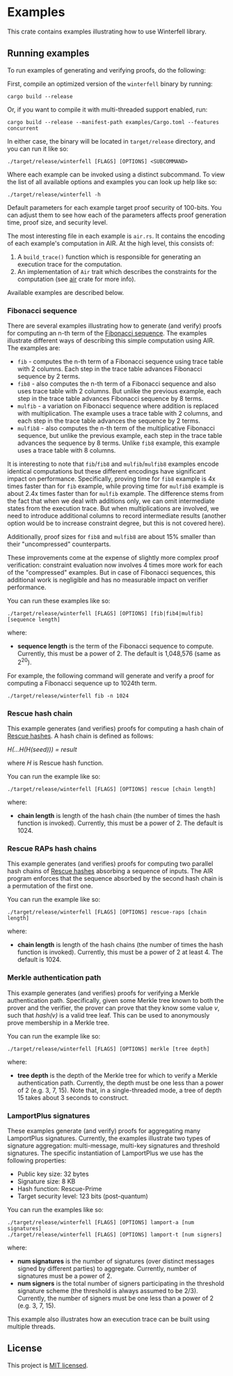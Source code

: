 # Examples
This crate contains examples illustrating how to use Winterfell library.

## Running examples
To run examples of generating and verifying proofs, do the following:

First, compile an optimized version of the `winterfell` binary by running:
```
cargo build --release
```
Or, if you want to compile it with multi-threaded support enabled, run:
```
cargo build --release --manifest-path examples/Cargo.toml --features concurrent
```

In either case, the binary will be located in `target/release` directory, and you can run it like so:
```
./target/release/winterfell [FLAGS] [OPTIONS] <SUBCOMMAND>
```
Where each example can be invoked using a distinct subcommand. To view the list of all available options and examples you can look up help like so:

```
./target/release/winterfell -h
```

Default parameters for each example target proof security of 100-bits. You can adjust them to see how each of the parameters affects proof generation time, proof size, and security level.

The most interesting file in each example is `air.rs`. It contains the encoding of each example's computation in AIR. At the high level, this consists of:

1. A `build_trace()` function which is responsible for generating an execution trace for the computation.
2. An implementation of `Air` trait which describes the constraints for the computation (see [air](../air) crate for more info).

Available examples are described below.

### Fibonacci sequence
There are several examples illustrating how to generate (and verify) proofs for computing an n-th term of the [Fibonacci sequence](https://en.wikipedia.org/wiki/Fibonacci_number). The examples illustrate different ways of describing this simple computation using AIR. The examples are:

* `fib` - computes the n-th term of a Fibonacci sequence using trace table with 2 columns. Each step in the trace table advances Fibonacci sequence by 2 terms.
* `fib8` - also computes the n-th term of a Fibonacci sequence and also uses trace table with 2 columns. But unlike the previous example, each step in the trace table advances Fibonacci sequence by 8 terms.
* `mulfib` - a variation on Fibonacci sequence where addition is replaced with multiplication. The example uses a trace table with 2 columns, and each step in the trace table advances the sequence by 2 terms.
* `mulfib8` - also computes the n-th term of the multiplicative Fibonacci sequence, but unlike the previous example, each step in the trace table advances the sequence by 8 terms. Unlike `fib8` example, this example uses a trace table with 8 columns.

It is interesting to note that `fib`/`fib8` and `mulfib`/`mulfib8` examples encode identical computations but these different encodings have significant impact on performance. Specifically, proving time for `fib8` example is 4x times faster than for `fib` example, while proving time for `mulfib8` example is about 2.4x times faster than for `mulfib` example. The difference stems from the fact that when we deal with additions only, we can omit intermediate states from the execution trace. But when multiplications are involved, we need to introduce additional columns to record intermediate results (another option would be to increase constraint degree, but this is not covered here).

Additionally, proof sizes for `fib8` and `mulfib8` are about 15% smaller than their "uncompressed" counterparts.

These improvements come at the expense of slightly more complex proof verification: constraint evaluation now involves 4 times more work for each of the "compressed" examples. But in case of Fibonacci sequences, this additional work is negligible and has no measurable impact on verifier performance.

You can run these examples like so:
```
./target/release/winterfell [FLAGS] [OPTIONS] [fib|fib4|mulfib] [sequence length]
```
where:

* **sequence length** is the term of the Fibonacci sequence to compute. Currently, this must be a power of 2. The default is 1,048,576 (same as 2<sup>20</sup>).

For example, the following command will generate and verify a proof for computing a Fibonacci sequence up to 1024th term.
```
./target/release/winterfell fib -n 1024 
```

### Rescue hash chain
This example generates (and verifies) proofs for computing a hash chain of [Rescue hashes](https://eprint.iacr.org/2019/426). A hash chain is defined as follows:

*H(...H(H(seed))) = result*

where *H* is Rescue hash function.

You can run the example like so:
```
./target/release/winterfell [FLAGS] [OPTIONS] rescue [chain length]
```
where:

* **chain length** is length of the hash chain (the number of times the hash function is invoked). Currently, this must be a power of 2. The default is 1024.

### Rescue RAPs hash chains
This example generates (and verifies) proofs for computing two parallel hash chains of [Rescue hashes](https://eprint.iacr.org/2019/426) absorbing a
sequence of inputs. The AIR program enforces that the sequence absorbed by the second hash chain is a permutation of the first one.

You can run the example like so:
```
./target/release/winterfell [FLAGS] [OPTIONS] rescue-raps [chain length]
```
where:

* **chain length** is length of the hash chains (the number of times the hash function is invoked). Currently, this must be a power of 2 at least 4. The default is 1024.

### Merkle authentication path
This example generates (and verifies) proofs for verifying a Merkle authentication path. Specifically, given some Merkle tree known to both the prover and the verifier, the prover can prove that they know some value *v*, such that *hash(v)* is a valid tree leaf. This can be used to anonymously prove membership in a Merkle tree.

You can run the example like so:
```
./target/release/winterfell [FLAGS] [OPTIONS] merkle [tree depth]
```
where:

* **tree depth** is the depth of the Merkle tree for which to verify a Merkle authentication path. Currently, the depth must be one less than a power of 2 (e.g. 3, 7, 15). Note that, in a single-threaded mode, a tree of depth 15 takes about 3 seconds to construct.

### LamportPlus signatures
These examples generate (and verify) proofs for aggregating many LamportPlus signatures. Currently, the examples illustrate two types of signature aggregation: multi-message, multi-key signatures and threshold signatures. The specific instantiation of LamportPlus we use has the following properties:

* Public key size: 32 bytes
* Signature size: 8 KB
* Hash function: Rescue-Prime
* Target security level: 123 bits (post-quantum)

You can run the examples like so:
```
./target/release/winterfell [FLAGS] [OPTIONS] lamport-a [num signatures]
./target/release/winterfell [FLAGS] [OPTIONS] lamport-t [num signers]
```
where:

* **num signatures** is the number of signatures (over distinct messages signed by different parties) to aggregate. Currently, number of signatures must be a power of 2.
* **num signers** is the total number of signers participating in the threshold signature scheme (the threshold is always assumed to be 2/3). Currently, the number of signers must be one less than a power of 2 (e.g. 3, 7, 15).

This example also illustrates how an execution trace can be built using multiple threads.

License
-------

This project is [MIT licensed](../LICENSE).
